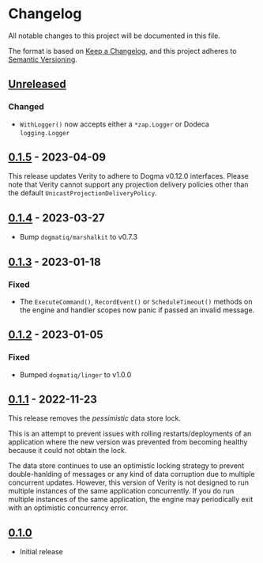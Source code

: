 # Changelog

All notable changes to this project will be documented in this file.

The format is based on [Keep a Changelog], and this project adheres to
[Semantic Versioning].

<!-- references -->

[keep a changelog]: https://keepachangelog.com/en/1.0.0/
[semantic versioning]: https://semver.org/spec/v2.0.0.html

## [Unreleased]

### Changed

- `WithLogger()` now accepts either a `*zap.Logger` or Dodeca `logging.Logger`

## [0.1.5] - 2023-04-09

This release updates Verity to adhere to Dogma v0.12.0 interfaces. Please note
that Verity cannot support any projection delivery policies other than the
default `UnicastProjectionDeliveryPolicy`.

## [0.1.4] - 2023-03-27

- Bump `dogmatiq/marshalkit` to v0.7.3

## [0.1.3] - 2023-01-18

### Fixed

- The `ExecuteCommand()`, `RecordEvent()` or `ScheduleTimeout()` methods on the
  engine and handler scopes now panic if passed an invalid message.

## [0.1.2] - 2023-01-05

### Fixed

- Bumped `dogmatiq/linger` to v1.0.0

## [0.1.1] - 2022-11-23

This release removes the _pessimistic_ data store lock.

This is an attempt to prevent issues with rolling restarts/deployments of an
application where the new version was prevented from becoming healthy because it
could not obtain the lock.

The data store continues to use an optimistic locking strategy to prevent
double-hanlding of messages or any kind of data corruption due to multiple
concurrent updates. However, this version of Verity is not designed to run
multiple instances of the same application concurrently. If you do run multiple
instances of the same application, the engine may periodically exit with an
optimistic concurrency error.

## [0.1.0]

- Initial release

<!-- references -->

[unreleased]: https://github.com/dogmatiq/verity
[0.1.0]: https://github.com/dogmatiq/verity/releases/tag/v0.1.0
[0.1.1]: https://github.com/dogmatiq/verity/releases/tag/v0.1.1
[0.1.2]: https://github.com/dogmatiq/verity/releases/tag/v0.1.2
[0.1.3]: https://github.com/dogmatiq/verity/releases/tag/v0.1.3
[0.1.4]: https://github.com/dogmatiq/verity/releases/tag/v0.1.4
[0.1.5]: https://github.com/dogmatiq/verity/releases/tag/v0.1.5

<!-- version template
## [0.0.1] - YYYY-MM-DD

### Added
### Changed
### Deprecated
### Removed
### Fixed
### Security
-->

